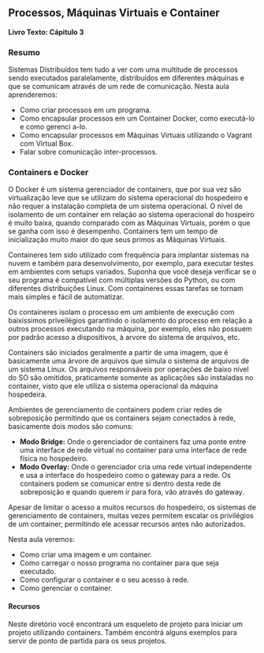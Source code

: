 ## Processos, Máquinas Virtuais e Container

**Livro Texto: Cápitulo 3**

### Resumo

Sistemas Distribuídos tem tudo a ver com uma multitude de processos sendo
executados paralelamente, distribuídos em diferentes máquinas e que se
comunicam através de um rede de comunicação. Nesta aula aprenderemos:

* Como criar processos em um programa.
* Como encapsular processos em um Container Docker, como executá-lo e como
  gerenci a-lo.
* Como encapsular processos em Máquinas Virtuais utilizando o Vagrant com
  Virtual Box.
* Falar sobre comunicação inter-processos.
  

### Containers e Docker

O Docker é um sistema gerenciador de containers, que por sua vez são
virtualização leve que se utilizam do sistema operacional do hospedeiro e 
não requer a instalação completa de um sistema operacional. O nível de
isolamento de um container em relação ao sistema operacional do hospeiro
é muito baixa, quando comparado com as Máquinas Virtuais, porém o que se
ganha com isso é desempenho. Containers tem um tempo de inicialização muito 
maior do que seus primos as Máquinas Virtuais.

Containeres tem sido utilizado com frequência para implantar sistemas na
nuvem e também para desenvolvimento, por exemplo, para executar testes em
ambientes com setups variados. Suponha que você deseja verificar se o seu
programa é compatível com múltiplas versões do Python, ou com diferentes
distribuições Linux. Com containeres essas tarefas se tornam mais simples e
fácil de automatizar.

Os containeres isolam o processo em um ambiente de execução com baixíssimos
priveilégios garantindo o isolamento do processo em relação a outros
processos executando na máquina, por exemplo, eles não possuem por padrão
acesso a dispositivos, à arvore do sistema de arquivos, etc.

Containers são iniciados geralmente a partir de uma imagem, que é basicamente
uma árvore de arquivos que simula o sistema de arquivos de um sistema Linux.
Os arquivos responsáveis por operações de baixo nível do SO são omitidos, 
praticamente somente as aplicações são instaladas no container, visto que ele
utiliza o sistema operacional da máquina hospedeira.

Ambientes de gerenciamento de containers podem criar redes de sobreposição
permitindo que os containers sejam conectados à rede, basicamente dois modos
são comuns:

* **Modo Bridge:** Onde o gerenciador de containers faz uma ponte entre uma
  interface de rede virtual no container para uma interface de rede física no
  hospedeiro.
* **Modo Overlay:** Onde o gerenciador cria uma rede virtual independente e
  usa a interface do hospedeiro como o gateway para a rede. Os containers
  podem se comunicar entre si dentro desta rede de sobreposição e quando
  querem ir para fora, vão através do gateway.
  
Apesar de limitar o acesso a muitos recursos do hospedeiro, os sistemas de
gerenciamento de containers, muitas vezes permitem escalar os privilégios
de um container, permitindo ele acessar recursos antes não autorizados.

Nesta aula veremos:
    
* Como criar uma imagem e um container.
* Como carregar o nosso programa no container para que seja executado.
* Como configurar o container e o seu acesso à rede.
* Como gerenciar o container.

#### Recursos

Neste diretório você encontrará um esqueleto de projeto para iniciar um
projeto utilizando containers. Também encontrá alguns exemplos para servir
de ponto de partida para os seus projetos.
